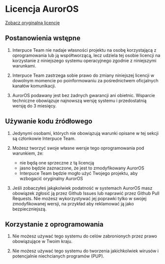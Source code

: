 # Licencja AurorOS

[Zobacz oryginalną licencję](https://github.com/Interpuce/AurorOS/blob/main/docs/licenses/OS.md)

## Postanowienia wstępne

1. Interpuce Team nie nadaje własności projektu na osobę korzystającą z oprogramowania lub ją współtworzącą, lecz udziela tej osobie licencji na korzystanie z niniejszego systemu operacyjnego zgodnie z niniejszymi warunkami.

2. Interpuce Team zastrzega sobie prawo do zmiany niniejszej licencji w dowolnym momencie po poinformowaniu za pośrednictwem oficjalnych kanałów komunikacji.

3. AurorOS podawany jest bez żadnych gwarancji ani obietnic. Wsparcie techniczne obowiązuje najnowszą wersję systemu i przedostatnią wersję do 3 miesięcy.

## Używanie kodu źródłowego

1. Jedynymi osobami, których nie obowiązują warunki opisane w tej sekcji są członkowie Interpuce Team.

2. Możesz tworzyć swoje własne wersje tego oprogramowania pod warunkiem, że:
    - nie będą one sprzeczne z tą licencją
    - jasno będzie zaznaczone, że jest to zmodyfikowany AurorOS
    - Interpuce Team będzie mogło użyć Twojego projektu, aby wzbogacić oryginalny AurorOS

3. Jeśli zobaczyłeś jakąkolwiek podatność w systemach AurorOS masz obowiązek zgłosić ją przez Github Issues lub naprawić przez Github Pull Requests. Nie możesz wykorzystywać jej poprawki tylko w swojej zmodyfikowanej wersji, na przykład aby reklamować ją jako bezpieczniejszą.

## Korzystanie z oprogramowania

1. Nie możesz używać tego systemu do celów zabronionych przez prawo obowiązujące w Twoim kraju.

2. Nie możesz używać tego systemu do tworzenia jakichkolwiek wirusów i potencjalnie niechcianych programów (PUP).